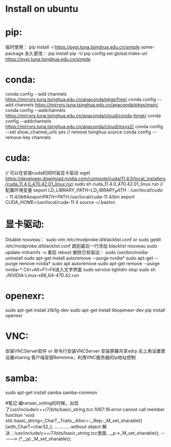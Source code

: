 # Install on ubuntu
# pip:
  临时使用：
    pip install -i https://pypi.tuna.tsinghua.edu.cn/simple some-package
  永久更改：
    pip install pip -U
    pip config set global.index-url https://pypi.tuna.tsinghua.edu.cn/simple
  
# conda:
  conda config --add channels https://mirrors.tuna.tsinghua.edu.cn/anaconda/pkgs/free/
  conda config --add channels https://mirrors.tuna.tsinghua.edu.cn/anaconda/pkgs/main/
  conda config --addchannels https://mirrors.tuna.tsinghua.edu.cn/anaconda/cloud/conda-forge/
  conda config --addchannels https://mirrors.tuna.tsinghua.edu.cn/anaconda/cloud/msys2/
  conda config --set show_channel_urls yes
  // remove tsinghua source
  conda config --remove-key channels
  
# cuda:
  // 可以在安装cuda的同时装显卡驱动
  wget https://developer.download.nvidia.com/compute/cuda/11.4.0/local_installers/cuda_11.4.0_470.42.01_linux.run
  sudo sh cuda_11.4.0_470.42.01_linux.run
  // 配置环境变量
  export LD_LIBRARY_PATH=$LD_LIBRARY_PATH:/usr/local/cuda-11.4/lib64
  export PATH=$PATH:/usr/local/cuda-11.4/bin
  export CUDA_HOME=/usr/local/cuda-11.4
  source ~/.bashrc

 # 显卡驱动:
  Disable nouveau：
    sudo vim /etc/modprobe.d/blacklist.conf or sudo gedit /etc/modprobe.d/blacklist.conf
    跳到最后一行添加 blacklist nouveau
    sudo update-initramfs -u
    重启 reboot
  删除已有驱动：
    sudo /usr/bin/nvidia-uninstall
    sudo apt-get install autoremove --purge nvidia*
    sudo apt-get --purge remove nvidia*
    sudo apt autoremove
    sudo apt-get remove --purge nvidia-\*
  Ctrl+Alt+F1~F6进入文字界面
    sudo service lightdm stop
    sudo sh ./NVIDIA-Linux-x86_64-470.42.run

# openexr:
  sudo apt-get install zlib1g-dev
  sudo apt-get install libopenexr-dev
  pip install openexr

# VNC:
  安装VNCServer软件 or 命令行安装VNCServer
  安装屏幕共享xdrp
  右上角设置里设置sharing
  客户端安装Remmina，利用VNC服务器的ip地址控制
# samba:
  sudo apt-get install samba samba-common
  
#笔记
  编ransac_voting的时候，出现了/usr/include/c++/7/bits/basic_string.tcc:1067:16:error:cannot call member function 'void std::basic_string<_CharT,_Traits,_Alloc>::_Rep::_M_set_sharable()[with_CharT=char32_t; .............without object
  解决：/usr/include/c++/7/bits/basic_string.tcc里面.  __p->_M_set_sharable();  ----->  (*__p)._M_set_sharable();
  
